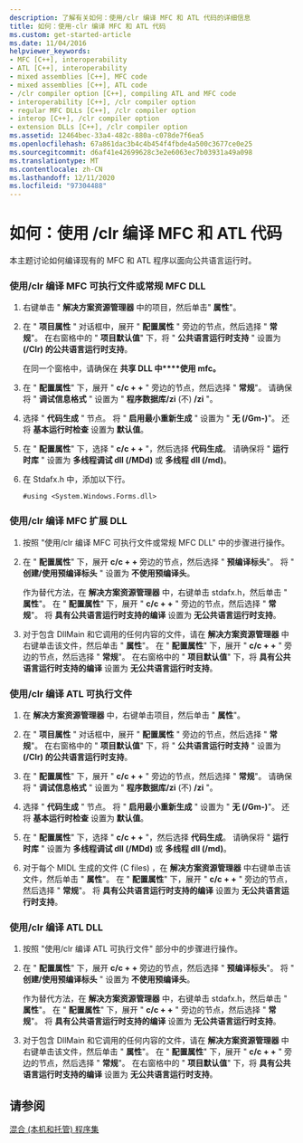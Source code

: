 ```yaml
---
description: 了解有关如何：使用/clr 编译 MFC 和 ATL 代码的详细信息
title: 如何：使用-clr 编译 MFC 和 ATL 代码
ms.custom: get-started-article
ms.date: 11/04/2016
helpviewer_keywords:
- MFC [C++], interoperability
- ATL [C++], interoperability
- mixed assemblies [C++], MFC code
- mixed assemblies [C++], ATL code
- /clr compiler option [C++], compiling ATL and MFC code
- interoperability [C++], /clr compiler option
- regular MFC DLLs [C++], /clr compiler option
- interop [C++], /clr compiler option
- extension DLLs [C++], /clr compiler option
ms.assetid: 12464bec-33a4-482c-880a-c078de7f6ea5
ms.openlocfilehash: 67a861dac3b4c4b454f4fbde4a500c3677ce0e25
ms.sourcegitcommit: d6af41e42699628c3e2e6063ec7b03931a49a098
ms.translationtype: MT
ms.contentlocale: zh-CN
ms.lasthandoff: 12/11/2020
ms.locfileid: "97304488"
---
```

# <a name="how-to-compile-mfc-and-atl-code-by-using-clr"></a>如何：使用 /clr 编译 MFC 和 ATL 代码

本主题讨论如何编译现有的 MFC 和 ATL 程序以面向公共语言运行时。

### <a name="to-compile-an-mfc-executable-or-regular-mfc-dll-by-using-clr"></a>使用/clr 编译 MFC 可执行文件或常规 MFC DLL

1. 右键单击 " **解决方案资源管理器** 中的项目，然后单击" **属性**"。

1. 在 " **项目属性** " 对话框中，展开 " **配置属性** " 旁边的节点，然后选择 " **常规**"。 在右窗格中的 " **项目默认值**" 下，将 " **公共语言运行时支持** " 设置为 **(/Clr) 的公共语言运行时支持**。

   在同一个窗格中，请确保在 **共享 DLL 中****使用 mfc。**

1. 在 " **配置属性**" 下，展开 " **c/c + +** " 旁边的节点，然后选择 " **常规**"。 请确保将 " **调试信息格式** " 设置为 " **程序数据库/zi** (不) **/zi** "。

1. 选择 " **代码生成** " 节点。 将 " **启用最小重新生成** " 设置为 " **无 (/Gm-)**"。 还将 **基本运行时检查** 设置为 **默认值**。

1. 在 " **配置属性**" 下，选择 " **c/c + +** "，然后选择 **代码生成**。 请确保将 " **运行时库** " 设置为 **多线程调试 dll (/MDd)** 或 **多线程 dll (/md)**。

1. 在 Stdafx.h 中，添加以下行。

    ```
    #using <System.Windows.Forms.dll>
    ```

### <a name="to-compile-an-mfc-extension-dll-by-using-clr"></a>使用/clr 编译 MFC 扩展 DLL

1. 按照 "使用/clr 编译 MFC 可执行文件或常规 MFC DLL" 中的步骤进行操作。

1. 在 " **配置属性**" 下，展开 **c/c + +** 旁边的节点，然后选择 " **预编译标头**"。 将 " **创建/使用预编译标头** " 设置为 **不使用预编译头**。

   作为替代方法，在 **解决方案资源管理器** 中，右键单击 stdafx.h，然后单击 " **属性**"。 在 " **配置属性**" 下，展开 " **c/c + +** " 旁边的节点，然后选择 " **常规**"。 将 **具有公共语言运行时支持的编译** 设置为 **无公共语言运行时支持**。

1. 对于包含 DllMain 和它调用的任何内容的文件，请在 **解决方案资源管理器** 中右键单击该文件，然后单击 " **属性**"。 在 " **配置属性**" 下，展开 " **c/c + +** " 旁边的节点，然后选择 " **常规**"。 在右窗格中的 " **项目默认值**" 下，将 **具有公共语言运行时支持的编译** 设置为 **无公共语言运行时支持**。

### <a name="to-compile-an-atl-executable-by-using-clr"></a>使用/clr 编译 ATL 可执行文件

1. 在 **解决方案资源管理器** 中，右键单击项目，然后单击 " **属性**"。

1. 在 " **项目属性** " 对话框中，展开 " **配置属性** " 旁边的节点，然后选择 " **常规**"。 在右窗格中的 " **项目默认值**" 下，将 " **公共语言运行时支持** " 设置为 **(/Clr) 的公共语言运行时支持**。

1. 在 " **配置属性**" 下，展开 " **c/c + +** " 旁边的节点，然后选择 " **常规**"。 请确保将 " **调试信息格式** " 设置为 " **程序数据库/zi** (不) **/zi** "。

1. 选择 " **代码生成** " 节点。 将 " **启用最小重新生成** " 设置为 " **无 (/Gm-)**"。 还将 **基本运行时检查** 设置为 **默认值**。

1. 在 " **配置属性**" 下，选择 " **c/c + +** "，然后选择 **代码生成**。 请确保将 " **运行时库** " 设置为 **多线程调试 dll (/MDd)** 或 **多线程 dll (/md)**。

1. 对于每个 MIDL 生成的文件 (C files) ，在 **解决方案资源管理器** 中右键单击该文件，然后单击 " **属性**"。 在 " **配置属性**" 下，展开 " **c/c + +** " 旁边的节点，然后选择 " **常规**"。 将 **具有公共语言运行时支持的编译** 设置为 **无公共语言运行时支持**。

### <a name="to-compile-an-atl-dll-by-using-clr"></a>使用/clr 编译 ATL DLL

1. 按照 "使用/clr 编译 ATL 可执行文件" 部分中的步骤进行操作。

1. 在 " **配置属性**" 下，展开 **c/c + +** 旁边的节点，然后选择 " **预编译标头**"。 将 " **创建/使用预编译标头** " 设置为 **不使用预编译头**。

   作为替代方法，在 **解决方案资源管理器** 中，右键单击 stdafx.h，然后单击 " **属性**"。 在 " **配置属性**" 下，展开 " **c/c + +** " 旁边的节点，然后选择 " **常规**"。 将 **具有公共语言运行时支持的编译** 设置为 **无公共语言运行时支持**。

1. 对于包含 DllMain 和它调用的任何内容的文件，请在 **解决方案资源管理器** 中右键单击该文件，然后单击 " **属性**"。 在 " **配置属性**" 下，展开 " **c/c + +** " 旁边的节点，然后选择 " **常规**"。 在右窗格中的 " **项目默认值**" 下，将 **具有公共语言运行时支持的编译** 设置为 **无公共语言运行时支持**。

## <a name="see-also"></a>请参阅

[混合 (本机和托管) 程序集](../dotnet/mixed-native-and-managed-assemblies.md)
